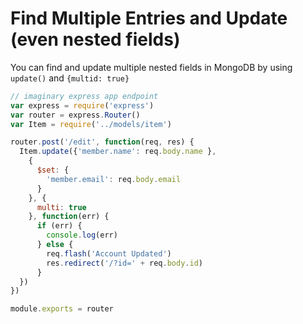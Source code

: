 
# Find Multiple Entries and Update (even nested fields)

You can find and update multiple nested fields in MongoDB by using `update()` and `{multid: true}`

```javascript
// imaginary express app endpoint 
var express = require('express')
var router = express.Router()
var Item = require('../models/item')

router.post('/edit', function(req, res) {
  Item.update({'member.name': req.body.name },
    {
      $set: {
        'member.email': req.body.email
      }
    }, {
      multi: true
    }, function(err) {
      if (err) {
        console.log(err)
      } else {
        req.flash('Account Updated')
        res.redirect('/?id=' + req.body.id)
      }
  })
})

module.exports = router
```
